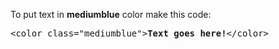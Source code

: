 To put text in <b>mediumblue</b> color make this code:
<pre>&lt;color class="mediumblue"&gt;<b>Text goes here!</b>&lt;/color&gt;</pre>
